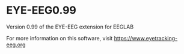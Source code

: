 # EYE-EEG0.99
Version 0.99 of the EYE-EEG extension for EEGLAB

For more information on this software, visit https://www.eyetracking-eeg.org
